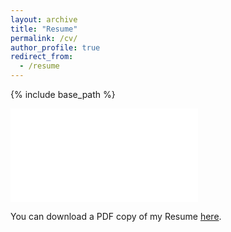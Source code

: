 ```yaml
---
layout: archive
title: "Resume"
permalink: /cv/
author_profile: true
redirect_from:
  - /resume
---
```


{% include base_path %}

<object data="/files/Jet_New_Resume_2023.pdf" type="application/pdf">
  <embed src="/files/Jet_New_Resume_2023.pdf" type="application/pdf"/>
</object>

You can download a PDF copy of my Resume [here](/files/Jet_New_Resume_2023.pdf).